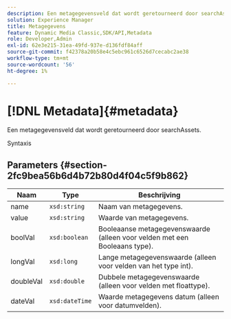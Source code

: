 ```yaml
---
description: Een metagegevensveld dat wordt geretourneerd door searchAssets.
solution: Experience Manager
title: Metagegevens
feature: Dynamic Media Classic,SDK/API,Metadata
role: Developer,Admin
exl-id: 62e3e215-31ea-49fd-937e-d136fdf84aff
source-git-commit: f42378a20b58e4c5ebc961c6526d7cecabc2ae38
workflow-type: tm+mt
source-wordcount: '56'
ht-degree: 1%

---
```


# [!DNL Metadata]{#metadata}

Een metagegevensveld dat wordt geretourneerd door searchAssets.

Syntaxis

## Parameters {#section-2fc9bea56b6d4b72b80d4f04c5f9b862}

| Naam | Type | Beschrijving |
|---|---|---|
| name | `xsd:string` | Naam van metagegevens. |
| value | `xsd:string` | Waarde van metagegevens. |
| boolVal | `xsd:boolean` | Booleaanse metagegevenswaarde (alleen voor velden met een Booleaans type). |
| longVal | `xsd:long` | Lange metagegevenswaarde (alleen voor velden van het type int). |
| doubleVal | `xsd:double` | Dubbele metagegevenswaarde (alleen voor velden met floattype). |
| dateVal | `xsd:dateTime` | Waarde metagegevens datum (alleen voor datumvelden). |
